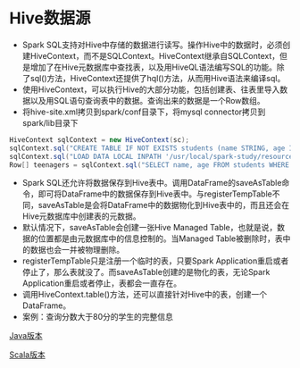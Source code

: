 # Hive数据源

- Spark SQL支持对Hive中存储的数据进行读写。操作Hive中的数据时，必须创建HiveContext，而不是SQLContext。HiveContext继承自SQLContext，但是增加了在Hive元数据库中查找表，以及用HiveQL语法编写SQL的功能。除了sql()方法，HiveContext还提供了hql()方法，从而用Hive语法来编译sql。
- 使用HiveContext，可以执行Hive的大部分功能，包括创建表、往表里导入数据以及用SQL语句查询表中的数据。查询出来的数据是一个Row数组。
- 将hive-site.xml拷贝到spark/conf目录下，将mysql
  connector拷贝到spark/lib目录下

```scala
HiveContext sqlContext = new HiveContext(sc);
sqlContext.sql("CREATE TABLE IF NOT EXISTS students (name STRING, age INT)");
sqlContext.sql("LOAD DATA LOCAL INPATH '/usr/local/spark-study/resources/students.txt' INTO TABLE students");
Row[] teenagers = sqlContext.sql("SELECT name, age FROM students WHERE age<=18").collect();

```



- Spark SQL还允许将数据保存到Hive表中。调用DataFrame的saveAsTable命令，即可将DataFrame中的数据保存到Hive表中。与registerTempTable不同，saveAsTable是会将DataFrame中的数据物化到Hive表中的，而且还会在Hive元数据库中创建表的元数据。
- 默认情况下，saveAsTable会创建一张Hive Managed Table，也就是说，数据的位置都是由元数据库中的信息控制的。当Managed Table被删除时，表中的数据也会一并被物理删除。
- registerTempTable只是注册一个临时的表，只要Spark Application重启或者停止了，那么表就没了。而saveAsTable创建的是物化的表，无论Spark Application重启或者停止，表都会一直存在。
- 调用HiveContext.table()方法，还可以直接针对Hive中的表，创建一个DataFrame。
- 案例：查询分数大于80分的学生的完整信息

[Java版本](src/java/HiveDataSource.java)

[Scala版本](src/scala/HiveDataSource.scala)